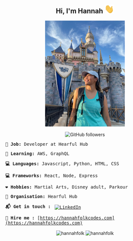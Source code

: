 <div align="center">

## Hi, I'm Hannah <img src="https://raw.githubusercontent.com/hannahfolk/hannahfolk/master/wave.gif" width="30px">

<img src="https://raw.githubusercontent.com/hannahfolk/hannahfolk/master/profile.jpeg" width="50%">

![GitHub followers](https://img.shields.io/github/followers/hannahfolk?style=social)
</div>
<samp>

**:gem: Job:** Developer at Hearful Hub

**:school_satchel: Learning:** AWS, GraphQL

**:computer: Languages:** Javascript, Python, HTML, CSS

**:computer: Frameworks:** React, Node, Express

**:heart: Hobbies:** Martial Arts, Disney adult, Parkour

**:office: Organisation:** Hearful Hub

**:mailbox_with_mail: Get in touch :** 
<a href="https://www.linkedin.com/in/hannahfolk/">
    <img src="https://raw.githubusercontent.com/MikeCodesDotNET/MikeCodesDotNET/a8abbf37441f3253f74ea255a47f289208d7568c/Resources/linkedIn.svg" alt="LinkedIn" style="vertical-align:top; margin:4px">
  </a>

**:briefcase: Hire me :** [https://hannahfolkcodes.com](https://hannahfolkcodes.com)

</samp>

<div align="center">

<img align="center" src="https://github-readme-stats.vercel.app/api/top-langs/?username=hannahfolk&layout=compact&hide=html" alt="hannahfolk" />
<img align="center" src="https://github-readme-stats.vercel.app/api?username=hannahfolk&show_icons=true" alt="hannahfolk" />
